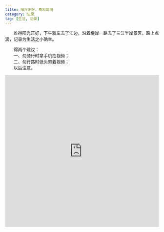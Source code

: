 ```yaml
---
title: 阳光正好，春和景明
category: 记录
tag: [生活, 记录]
---
```


&emsp;&emsp;难得阳光正好，下午骑车去了江边，沿着堤岸一路去了三江半岸景区。路上点滴，记录为生活之小确幸。<br>

&emsp;&emsp;得两个建议：<br>
&emsp;&emsp;一、勿骑行时拿手机拍视频；<br>
&emsp;&emsp;二、勿行路时低头剪着视频；<br>
&emsp;&emsp;以后注意。<br>


<iframe height=498 width=100% src='https://player.youku.com/embed/XNDY0ODQyMDE4OA==' frameborder=0 'allowfullscreen'></iframe>


